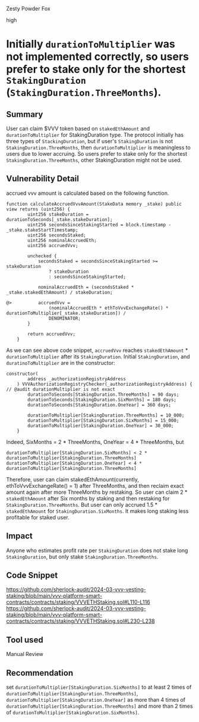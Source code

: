Zesty Powder Fox

high

# Initially `durationToMultiplier` was not implemented correctly, so users prefer to stake only for the shortest `StakingDuration` (`StakingDuration.ThreeMonths`).

## Summary
User can claim $VVV token based on `stakedEthAmount` and  `durationToMultiplier` for StakingDuration type.
The protocol initially has three types of `StackingDuration`, but if user's `StakingDuration` is not `StakingDuration.ThreeMonths`, then `durationToMultiplier` is meaningless to users due to lower accruing.
So users prefer to stake only for the shortest `StakingDuration.ThreeMonths`, other StakingDuration might not be used. 

## Vulnerability Detail
accrued vvv amount is calculated based on the following function.
```solidity
function calculateAccruedVvvAmount(StakeData memory _stake) public view returns (uint256) {
        uint256 stakeDuration = durationToSeconds[_stake.stakeDuration];
        uint256 secondsSinceStakingStarted = block.timestamp - _stake.stakeStartTimestamp;
        uint256 secondsStaked;
        uint256 nominalAccruedEth;
        uint256 accruedVvv;

        unchecked {
            secondsStaked = secondsSinceStakingStarted >= stakeDuration
                ? stakeDuration
                : secondsSinceStakingStarted;

            nominalAccruedEth = (secondsStaked * _stake.stakedEthAmount) / stakeDuration;

@>          accruedVvv =
                (nominalAccruedEth * ethToVvvExchangeRate() * durationToMultiplier[_stake.stakeDuration]) /
                DENOMINATOR;
        }

        return accruedVvv;
    }
```
As we can see above code snippet, `accruedVvv` reaches `stakedEthAmount` * `durationToMultiplier` after its `StakingDuration`.
Initial `StakingDuration`, and `duratinoToMultiplier` are in the constructor:

```solidity
constructor(
        address _authorizationRegistryAddress
    ) VVVAuthorizationRegistryChecker(_authorizationRegistryAddress) { // @audit durationMultiplier is not exact
        durationToSeconds[StakingDuration.ThreeMonths] = 90 days;
        durationToSeconds[StakingDuration.SixMonths] = 180 days;
        durationToSeconds[StakingDuration.OneYear] = 360 days;

        durationToMultiplier[StakingDuration.ThreeMonths] = 10_000;
        durationToMultiplier[StakingDuration.SixMonths] = 15_000;
        durationToMultiplier[StakingDuration.OneYear] = 30_000;
    }
``` 
Indeed, SixMonths = 2 * ThreeMonths, OneYear = 4 * ThreeMonths, but  
```solidity
durationToMultiplier[StakingDuration.SixMonths] < 2 * durationToMultiplier[StakingDuration.ThreeMonths]
durationToMultiplier[StakingDuration.OneYear] < 4 * durationToMultiplier[StakingDuration.ThreeMonths] 
```
Therefore, user can claim stakedEthAmount(currently, ethToVvvExchangeRate()  = 1)  after ThreeMonths, and then reclaim exact amount again after more ThreeMonths by restaking.
So user can claim 2 * `stakedEthAmount` after Six months by staking and then restaking for `StakingDuration.ThreeMonths`. 
But user can only accrued 1.5 * `stakedEthAmount` for `StakingDuration.SixMonths`.
It makes long staking less profitable for staked user.

## Impact
Anyone who estimates profit rate per `StakingDuration` does not stake long `StakingDuration`, but only stake `StakingDuration.ThreeMonths`. 

## Code Snippet
https://github.com/sherlock-audit/2024-03-vvv-vesting-staking/blob/main/vvv-platform-smart-contracts/contracts/staking/VVVETHStaking.sol#L110-L116
https://github.com/sherlock-audit/2024-03-vvv-vesting-staking/blob/main/vvv-platform-smart-contracts/contracts/staking/VVVETHStaking.sol#L230-L238

## Tool used

Manual Review

## Recommendation
set `durationToMultiplier[StakingDuration.SixMonths]` to at least 2 times of `durationToMultiplier[StakingDuration.ThreeMonths]`, `durationToMultiplier[StakingDuration.OneYear]` as more than 4 times of `durationToMultiplier[StakingDuration.ThreeMonths]` and more than 2 times of `durationToMultiplier[StakingDuration.SixMonths]`.

